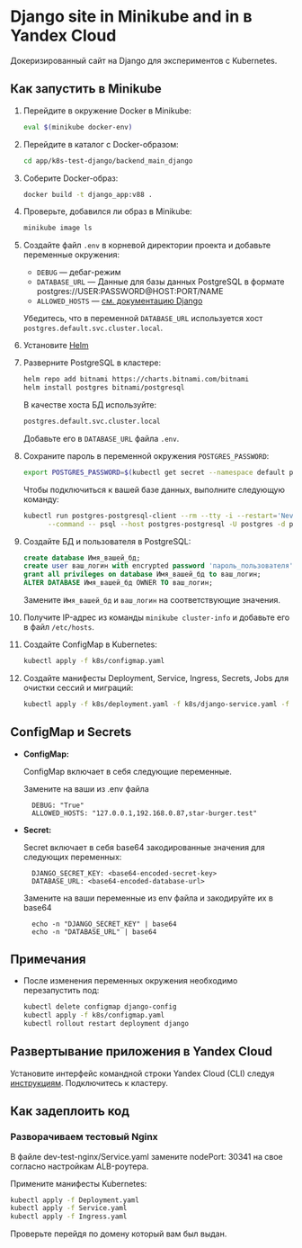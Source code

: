 # Django site in Minikube and in в Yandex Cloud

Докеризированный сайт на Django для экспериментов с Kubernetes.

## Как запустить в Minikube

1. Перейдите в окружение Docker в Minikube:

    ```bash
    eval $(minikube docker-env)
    ```

2. Перейдите в каталог с Docker-образом:

    ```bash
    cd app/k8s-test-django/backend_main_django
    ```

3. Соберите Docker-образ:

    ```bash
    docker build -t django_app:v88 .
    ```

4. Проверьте, добавился ли образ в Minikube:

    ```bash
    minikube image ls
    ```

5. Создайте файл `.env` в корневой директории проекта и добавьте переменные окружения:

    - `DEBUG` — дебаг-режим
    - `DATABASE_URL` — Данные для базы данных PostgreSQL в формате postgres://USER:PASSWORD@HOST:PORT/NAME
    - `ALLOWED_HOSTS` — [см. документацию Django](https://docs.djangoproject.com/en/3.1/ref/settings/#allowed-hosts)

    Убедитесь, что в переменной `DATABASE_URL` используется хост `postgres.default.svc.cluster.local`.

6. Установите [Helm](https://helm.sh/)

7. Разверните PostgreSQL в кластере:

    ```bash
    helm repo add bitnami https://charts.bitnami.com/bitnami
    helm install postgres bitnami/postgresql
    ```

    В качестве хоста БД используйте:

    ```bash
    postgres.default.svc.cluster.local
    ```

    Добавьте его в `DATABASE_URL` файла `.env`.

8. Сохраните пароль в переменной окружения `POSTGRES_PASSWORD`:

    ```bash
    export POSTGRES_PASSWORD=$(kubectl get secret --namespace default postgres-postgresql -o jsonpath="{.data.postgres-password}" | base64 -d)
    ```

    Чтобы подключиться к вашей базе данных, выполните следующую команду:

    ```bash
    kubectl run postgres-postgresql-client --rm --tty -i --restart='Never' --namespace default --image docker.io/bitnami/postgresql:16.1.0-debian-11-r20 --env="PGPASSWORD=$POSTGRES_PASSWORD" \
          --command -- psql --host postgres-postgresql -U postgres -d postgres -p 5432
    ```

9. Создайте БД и пользователя в PostgreSQL:

    ```sql
    create database Имя_вашей_бд;
    create user ваш_логин with encrypted password 'пароль_пользователя';
    grant all privileges on database Имя_вашей_бд to ваш_логин;
    ALTER DATABASE Имя_вашей_бд OWNER TO ваш_логин;
    ```

    Замените `Имя_вашей_бд` и `ваш_логин` на соответствующие значения.

10. Получите IP-адрес из команды `minikube cluster-info` и добавьте его в файл `/etc/hosts`.

11. Создайте ConfigMap в Kubernetes:

    ```bash
    kubectl apply -f k8s/configmap.yaml
    ```

12. Создайте манифесты Deployment, Service, Ingress, Secrets, Jobs для очистки сессий и миграций:

    ```bash
    kubectl apply -f k8s/deployment.yaml -f k8s/django-service.yaml -f k8s/ingress.yaml -f django-secrets-env-file.yaml -f k8s/django-clearsessions.yaml -f k8s/migrate-job.yaml 
    ```

## ConfigMap и Secrets

- **ConfigMap:**

    ConfigMap включает в себя следующие переменные.

    Замените на ваши из .env файла

    ```
      DEBUG: "True"
      ALLOWED_HOSTS: "127.0.0.1,192.168.0.87,star-burger.test"
    ```

- **Secret:**

    Secret включает в себя base64 закодированные значения для следующих переменных:

    ```
      DJANGO_SECRET_KEY: <base64-encoded-secret-key>
      DATABASE_URL: <base64-encoded-database-url>
    ```
  Замените на ваши переменные из env файла и закодируйте их в base64
  ```
    echo -n "DJANGO_SECRET_KEY" | base64
    echo -n "DATABASE_URL" | base64
  ```

## Примечания

- После изменения переменных окружения необходимо перезапустить под:

    ```bash
    kubectl delete configmap django-config
    kubectl apply -f k8s/configmap.yaml
    kubectl rollout restart deployment django
    ```

## Развертывание приложения в Yandex Cloud

Установите интерфейс командной строки Yandex Cloud (CLI) следуя [инструкциям](https://cloud.yandex.com/en/docs/cli/quickstart). Подключитесь к кластеру.

## Как задеплоить код

### Разворачиваем тестовый Nginx
    
В файле dev-test-nginx/Service.yaml замените nodePort: 30341 на свое согласно настройкам ALB-роутера.


Примените манифесты Kubernetes:
   ```bash
   kubectl apply -f Deployment.yaml
   kubectl apply -f Service.yaml
   kubectl apply -f Ingress.yaml
   ```
Проверьте перейдя по домену который вам был выдан.